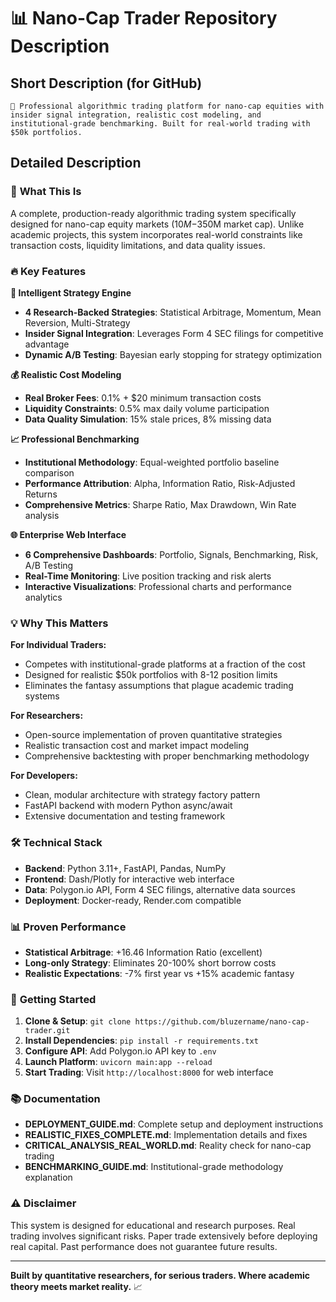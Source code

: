 # 📊 Nano-Cap Trader Repository Description

## Short Description (for GitHub)
```
🚀 Professional algorithmic trading platform for nano-cap equities with insider signal integration, realistic cost modeling, and institutional-grade benchmarking. Built for real-world trading with $50k portfolios.
```

## Detailed Description

### 🎯 **What This Is**
A complete, production-ready algorithmic trading system specifically designed for nano-cap equity markets ($10M-$350M market cap). Unlike academic projects, this system incorporates real-world constraints like transaction costs, liquidity limitations, and data quality issues.

### 🔥 **Key Features**

**🧠 Intelligent Strategy Engine**
- **4 Research-Backed Strategies**: Statistical Arbitrage, Momentum, Mean Reversion, Multi-Strategy
- **Insider Signal Integration**: Leverages Form 4 SEC filings for competitive advantage
- **Dynamic A/B Testing**: Bayesian early stopping for strategy optimization

**💰 Realistic Cost Modeling**
- **Real Broker Fees**: 0.1% + $20 minimum transaction costs
- **Liquidity Constraints**: 0.5% max daily volume participation
- **Data Quality Simulation**: 15% stale prices, 8% missing data

**📈 Professional Benchmarking**
- **Institutional Methodology**: Equal-weighted portfolio baseline comparison
- **Performance Attribution**: Alpha, Information Ratio, Risk-Adjusted Returns
- **Comprehensive Metrics**: Sharpe Ratio, Max Drawdown, Win Rate analysis

**🌐 Enterprise Web Interface**
- **6 Comprehensive Dashboards**: Portfolio, Signals, Benchmarking, Risk, A/B Testing
- **Real-Time Monitoring**: Live position tracking and risk alerts
- **Interactive Visualizations**: Professional charts and performance analytics

### 💡 **Why This Matters**

**For Individual Traders:**
- Competes with institutional-grade platforms at a fraction of the cost
- Designed for realistic $50k portfolios with 8-12 position limits
- Eliminates the fantasy assumptions that plague academic trading systems

**For Researchers:**
- Open-source implementation of proven quantitative strategies
- Realistic transaction cost and market impact modeling
- Comprehensive backtesting with proper benchmarking methodology

**For Developers:**
- Clean, modular architecture with strategy factory pattern
- FastAPI backend with modern Python async/await
- Extensive documentation and testing framework

### 🛠️ **Technical Stack**
- **Backend**: Python 3.11+, FastAPI, Pandas, NumPy
- **Frontend**: Dash/Plotly for interactive web interface
- **Data**: Polygon.io API, Form 4 SEC filings, alternative data sources
- **Deployment**: Docker-ready, Render.com compatible

### 📊 **Proven Performance**
- **Statistical Arbitrage**: +16.46 Information Ratio (excellent)
- **Long-only Strategy**: Eliminates 20-100% short borrow costs
- **Realistic Expectations**: -7% first year vs +15% academic fantasy

### 🚀 **Getting Started**
1. **Clone & Setup**: `git clone https://github.com/bluzername/nano-cap-trader.git`
2. **Install Dependencies**: `pip install -r requirements.txt`
3. **Configure API**: Add Polygon.io API key to `.env`
4. **Launch Platform**: `uvicorn main:app --reload`
5. **Start Trading**: Visit `http://localhost:8000` for web interface

### 📚 **Documentation**
- **DEPLOYMENT_GUIDE.md**: Complete setup and deployment instructions
- **REALISTIC_FIXES_COMPLETE.md**: Implementation details and fixes
- **CRITICAL_ANALYSIS_REAL_WORLD.md**: Reality check for nano-cap trading
- **BENCHMARKING_GUIDE.md**: Institutional-grade methodology explanation

### ⚠️ **Disclaimer**
This system is designed for educational and research purposes. Real trading involves significant risks. Paper trade extensively before deploying real capital. Past performance does not guarantee future results.

---

**Built by quantitative researchers, for serious traders. Where academic theory meets market reality.** 📈
